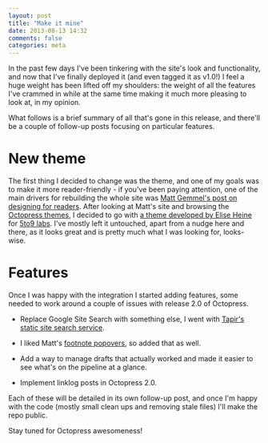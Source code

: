 ```yaml
---
layout: post
title: "Make it mine"
date: 2013-08-13 14:32
comments: false
categories: meta
---
```

In the past few days I've been tinkering with the site's look and
functionality, and now that I've finally deployed it (and even tagged it as
v1.0!) I feel a huge weight has been lifted off my shoulders: the weight of all
the features I've crammed in while at the same time making it much more
pleasing to look at, in my opinion.

What follows is a brief summary of all that's gone in this release, and
there'll be a couple of follow-up posts focusing on particular features.
<!-- more -->
# New theme

The first thing I decided to change was the theme, and one of my goals was to
make it more reader-friendly - if you've been paying attention, one of the main
drivers for rebuilding the whole site was [Matt Gemmel's post on designing for
readers][0]. After looking at Matt's site and browsing the [Octopress
themes][1], I decided to go with [a theme developed by Elise Heine][2] for
[5to9 labs][3]. I've mostly left it untouched, apart from a nudge here and
there, as it looks great and is pretty much what I was looking for, looks-wise.

# Features

Once I was happy with the integration I started adding features, some needed to
work around a couple of issues with release 2.0 of Octopress.

* Replace Google Site Search with something else, I went with [Tapir's static
site search service][4].

* I liked Matt's [footnote popovers][5], so added that as well.

* Add a way to manage drafts that actually worked and made it easier to see
what's on the pipeline at a glance.

* Implement linklog posts in Octopress 2.0.

Each of these will be detailed in its own follow-up post, and once I'm happy
with the code (mostly small clean ups and removing stale files) I'll make the
repo public.

Stay tuned for Octopress awesomeness!

[0]: http://mattgemmell.com/2013/05/22/designing-blogs-for-readers/ "Designing blogs for readers"
[1]: https://github.com/imathis/octopress/wiki/3rd-Party-Octopress-Themes "Octopress 3rd-party themes"
[2]: https://github.com/elisehein/Pageturner "Pageturner theme"
[3]: http://www.fivetonine.eu/ "5to9labs"
[4]: http://tapirgo.com "Tapir homepage"
[5]: https://github.com/mattgemmell/footnotes-popover "Footnote popovers GitHub repo"
